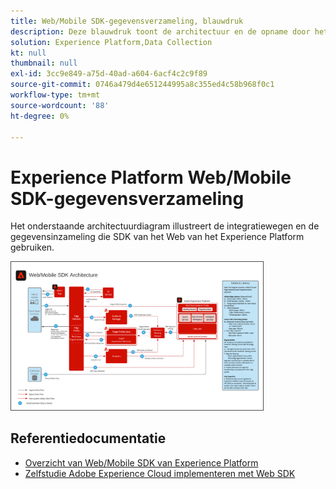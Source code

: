 ```yaml
---
title: Web/Mobile SDK-gegevensverzameling, blauwdruk
description: Deze blauwdruk toont de architectuur en de opname door het Web van het Experience Platform en Mobiele SDK
solution: Experience Platform,Data Collection
kt: null
thumbnail: null
exl-id: 3cc9e849-a75d-40ad-a604-6acf4c2c9f89
source-git-commit: 0746a479d4e651244995a8c355ed4c58b968f0c1
workflow-type: tm+mt
source-wordcount: '88'
ht-degree: 0%

---
```


# Experience Platform Web/Mobile SDK-gegevensverzameling

Het onderstaande architectuurdiagram illustreert de integratiewegen en de gegevensinzameling die SDK van het Web van het Experience Platform gebruiken.

<img src="assets/web_sdk_flow.png" alt="De architectuur van de verwijzing voor implementatie die het Web van het Experience Platform en Mobiele SDK gebruikt" style="width:80%; border:1px solid #4a4a4a" />

## Referentiedocumentatie

* [Overzicht van Web/Mobile SDK van Experience Platform](https://experienceleague.adobe.com/docs/experience-platform/edge/home.html?lang=en)
* [Zelfstudie Adobe Experience Cloud implementeren met Web SDK](https://experienceleague.adobe.com/docs/blueprints-learn/architecture/data-ingestion/websdk.html)
